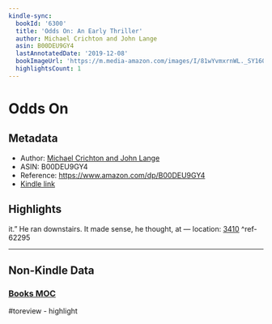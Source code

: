 ```yaml
---
kindle-sync:
  bookId: '6300'
  title: 'Odds On: An Early Thriller'
  author: Michael Crichton and John Lange
  asin: B00DEU9GY4
  lastAnnotatedDate: '2019-12-08'
  bookImageUrl: 'https://m.media-amazon.com/images/I/81wYvmxrnWL._SY160.jpg'
  highlightsCount: 1
---
```

# Odds On
## Metadata
* Author: [Michael Crichton and John Lange](https://www.amazon.comundefined)
* ASIN: B00DEU9GY4
* Reference: https://www.amazon.com/dp/B00DEU9GY4
* [Kindle link](kindle://book?action=open&asin=B00DEU9GY4)

## Highlights
it.” He ran downstairs. It made sense, he thought, at — location: [3410](kindle://book?action=open&asin=B00DEU9GY4&location=3410) ^ref-62295

---
## Non-Kindle Data
### [Books MOC](Books%20MOC.md)
#toreview - highlight
